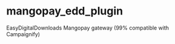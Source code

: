 mangopay_edd_plugin
===================

EasyDigitalDownloads Mangopay gateway (99% compatible with Campaignify)
